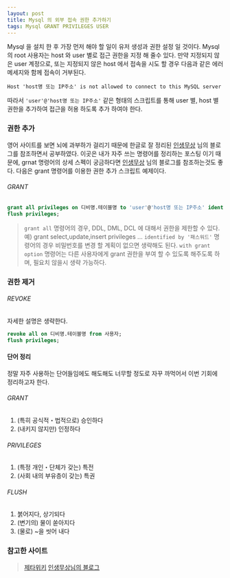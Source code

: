 ```yaml
---
layout: post
title: Mysql 의 외부 접속 권한 추가하기
tags: Mysql GRANT PRIVILEGES USER
---
```


Mysql 을 설치 한 후 가장 먼저 해야 할 일이 유저 생성과 권한 설정 일 것이다. 
Mysql 의 root 사용자는 host 와 user 별로 접근 권한을 지정 해 줄수 있다. 
만약 지정되지 않은 user 계정으로, 또는 지정되지 않은 host 에서 접속을 시도 할 경우 다음과 같은 에러 메세지와 함께 접속이 거부된다.
```
Host 'host명 또는 IP주소' is not allowed to connect to this MySQL server
```

따라서 `'user'@'host명 또는 IP주소'` 같은 형태의 스크립트를 통해 user 별, host 별 권한을 추가하여 접근을 허용 하도록 추가 하여야 한다.


### 권한 추가 ###

영어 사이트를 보면 뇌에 과부하가 걸리기 때문에 한글로 잘 정리된 [인생무상](http://coldwave.egloos.com/m/2449624) 님의 블로그를 참조하면서 공부하였다.
이곳은 내가 자주 쓰는 명령어를 정리하는 포스팅 이기 때문에, grnat 명령어의 상세 스펙이 궁금하다면  [인생무상](http://coldwave.egloos.com/m/2449624) 님의 블로그를 참조하는것도 좋다.
다음은 grant 명령어를 이용한 권한 추가 스크립트 예제이다.

###### GRANT ######
```sql
grant all privileges on 디비명.테이블명 to 'user'@'host명 또는 IP주소' identified by '패스워드' with grant option; 
flush privileges;
```
> `grant all` 명령어의 경우, DDL, DML, DCL 에 대해서 권한을 제한할 수 있다. 예) grant select,update,insert privileges ...
> `identified by '패스워드'` 명령어의 경우 비밀번호를 변경 할 계획이 없으면 생략해도 된다.
> `with grant option` 명령어는 다른 사용자에게 grant 권한을 부여 할 수 있도록 해주도록 하며, 필요치 않을시 생략 가능하다.



### 권한 제거 ###
###### REVOKE ######
자세한 설명은 생략한다.
```sql
revoke all on 디비명.테이블명 from 사용자;
flush privileges;
```


#### 단어 정리 ####
정말 자주 사용하는 단어들임에도 해도해도 너무할 정도로 자꾸 까먹어서 이번 기회에 정리하고자 한다. 
###### GRANT ######
1. (특히 공식적・법적으로) 승인하다
2. (내키지 않지만) 인정하다

###### PRIVILEGES ######
1. (특정 개인・단체가 갖는) 특전
2. (사회 내의 부유층이 갖는) 특권

###### FLUSH ######
1. 붉어지다, 상기되다
2. (변기의) 물이 쏟아지다
3. (물로) ~을 씻어 내다 


### 참고한 사이트 ###
> [제타위키](http://zetawiki.com/wiki/MySQL%EC%97%90_%EC%9B%90%EA%B2%A9_%EC%A0%91%EC%86%8D_%ED%97%88%EC%9A%A9)
> [인생무상님의 블로그](http://coldwave.egloos.com/m/2449624)

